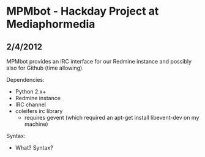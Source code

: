 # MPMbot - Hackday Project at Mediaphormedia
## 2/4/2012

MPMbot provides an IRC interface for our Redmine instance and possibly also for Github (time allowing).

Dependencies:
- Python 2.x+
- Redmine instance
- IRC channel
- coleifers irc library
    - requires gevent (which required an apt-get install libevent-dev on my machine)

Syntax:

- What? Syntax?
